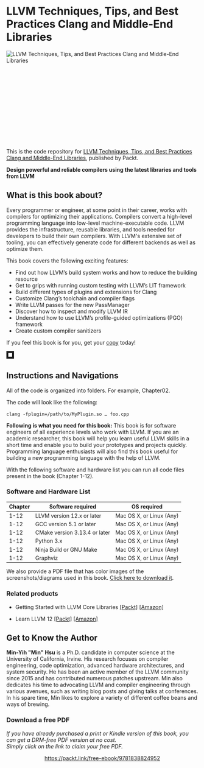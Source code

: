 


# LLVM Techniques, Tips, and Best Practices Clang and Middle-End Libraries

<a href="https://www.packtpub.com/in/programming/llvm-techniques-tips-and-best-practices?utm_source=github&utm_medium=repository&utm_campaign=9781838824952"><img src="https://static.packt-cdn.com/products/9781838824952/cover/smaller" alt="LLVM Techniques, Tips, and Best Practices Clang and Middle-End Libraries" height="256px" align="right"></a>

This is the code repository for [LLVM Techniques, Tips, and Best Practices Clang and Middle-End Libraries](https://www.packtpub.com/in/programming/llvm-techniques-tips-and-best-practices?utm_source=github&utm_medium=repository&utm_campaign=9781838824952), published by Packt.

**Design powerful and reliable compilers using the latest libraries and tools from LLVM**

## What is this book about?
Every programmer or engineer, at some point in their career, works with compilers for optimizing their applications. Compilers convert a high-level programming language into low-level machine-executable code. LLVM provides the infrastructure, reusable libraries, and tools needed for developers to build their own compilers. With LLVM's extensive set of tooling, you can effectively generate code for different backends as well as optimize them. 

This book covers the following exciting features:
* Find out how LLVM’s build system works and how to reduce the building resource
* Get to grips with running custom testing with LLVM’s LIT framework
* Build different types of plugins and extensions for Clang
* Customize Clang’s toolchain and compiler flags
* Write LLVM passes for the new PassManager
* Discover how to inspect and modify LLVM IR
* Understand how to use LLVM’s profile-guided optimizations (PGO) framework
* Create custom compiler sanitizers

If you feel this book is for you, get your [copy](https://www.amazon.com/dp/1838824952) today!

<a href="https://www.packtpub.com/?utm_source=github&utm_medium=banner&utm_campaign=GitHubBanner"><img src="https://raw.githubusercontent.com/PacktPublishing/GitHub/master/GitHub.png" 
alt="https://www.packtpub.com/" border="5" /></a>

## Instructions and Navigations
All of the code is organized into folders. For example, Chapter02.

The code will look like the following:
```
clang -fplugin=/path/to/MyPlugin.so … foo.cpp
```

**Following is what you need for this book:**
This book is for software engineers of all experience levels who work with LLVM. If you are an academic researcher, this book will help you learn useful LLVM skills in a short time and enable you to build your prototypes and projects quickly. Programming language enthusiasts will also find this book useful for building a new programming language with the help of LLVM.

With the following software and hardware list you can run all code files present in the book (Chapter 1-12).
### Software and Hardware List
| Chapter | Software required | OS required |
| -------- | ------------------------------------ | ----------------------------------- |
| 1-12 | LLVM version 12.x or later | Mac OS X, or Linux (Any) |
| 1-12 | GCC version 5.1 or later | Mac OS X, or Linux (Any) |
| 1-12 | CMake version 3.13.4 or later | Mac OS X, or Linux (Any) |
| 1-12 | Python 3.x | Mac OS X, or Linux (Any) |
| 1-12 | Ninja Build or GNU Make | Mac OS X, or Linux (Any) |
| 1-12 | Graphviz | Mac OS X, or Linux (Any) |

We also provide a PDF file that has color images of the screenshots/diagrams used in this book. [Click here to download it]( https://static.packt-cdn.com/downloads/9781838824952_ColorImages.pdf).

### Related products
* Getting Started with LLVM Core Libraries [[Packt]](https://www.packtpub.com/product/getting-started-with-llvm-core-libraries/9781782166924?utm_source=github&utm_medium=repository&utm_campaign=9781782166924) [[Amazon]](https://www.amazon.com/dp/1782166920)

* Learn LLVM 12 [[Packt]](https://www.packtpub.com/in/cloud-networking/learn-llvm-11) [[Amazon]](https://www.packtpub.com/in/cloud-networking/learn-llvm-11)

## Get to Know the Author
**Min-Yih "Min" Hsu**
is a Ph.D. candidate in computer science at the University of California, Irvine. His research focuses on compiler engineering, code optimization, advanced hardware architectures, and system security. He has been an active member of the LLVM community since 2015 and has contributed numerous patches upstream. Min also dedicates his time to advocating LLVM and compiler engineering through various avenues, such as writing blog posts and giving talks at conferences. In his spare time, Min likes to explore a variety of different coffee beans and ways of brewing.
### Download a free PDF

 <i>If you have already purchased a print or Kindle version of this book, you can get a DRM-free PDF version at no cost.<br>Simply click on the link to claim your free PDF.</i>
<p align="center"> <a href="https://packt.link/free-ebook/9781838824952">https://packt.link/free-ebook/9781838824952 </a> </p>